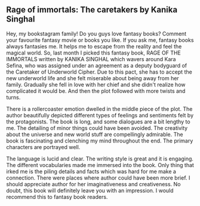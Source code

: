 ## Rage of immortals: The caretakers by Kanika Singhal

Hey, my bookstagram family!  Do you guys love fantasy books? Comment your favourite fantasy movie or books you like. If you ask me, fantasy books always fantasies me. It helps me to escape from the reality and feel the magical world. So, last month I picked this fantasy book, RAGE OF THE IMMORTALS written by KANIKA SINGHAL which wavers around  Kara Sefina, who was assigned under an agreement as a deputy bodyguard of the Caretaker of Underworld Cipher. Due to this pact, she has to accept the new underworld life and she felt miserable about being away from her family. Gradually she fell in love with her chief and she didn't realize how complicated it would be. And then the plot followed with more twists and turns. 

There is a rollercoaster emotion dwelled in the middle piece of the plot. The author beautifully depicted different types of feelings and sentiments felt by the protagonists. The book is long, and some dialogues are a bit lengthy to me. The detailing of minor things could have been avoided. The creativity about the universe and new world stuff are compellingly admirable.  The book is fascinating and clenching my mind throughout the end. The primary characters are portrayed well. 

The language is lucid and clear. The writing style is great and it is engaging. The different vocabularies made me immersed into the book. Only thing that irked me is the piling details and facts which was hard for me make a connection. There were places where author could have been more brief. I should appreciate author for her imaginativeness and creativeness. No doubt, this book will definitely leave you with an impression. I would recommend this to fantasy book readers.

